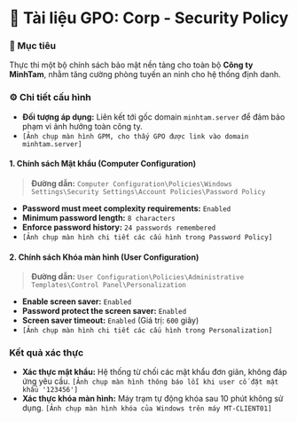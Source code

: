 # 📄 Tài liệu GPO: Corp - Security Policy

### 🎯 Mục tiêu
Thực thi một bộ chính sách bảo mật nền tảng cho toàn bộ **Công ty MinhTam**, nhằm tăng cường phòng tuyến an ninh cho hệ thống định danh.

### ⚙️ Chi tiết cấu hình
-   **Đối tượng áp dụng:** Liên kết tới gốc domain `minhtam.server` để đảm bảo phạm vi ảnh hưởng toàn công ty.
-   `[Ảnh chụp màn hình GPM, cho thấy GPO được link vào domain minhtam.server]`

#### 1. Chính sách Mật khẩu (Computer Configuration)
> **Đường dẫn:** `Computer Configuration\Policies\Windows Settings\Security Settings\Account Policies\Password Policy`
-   **Password must meet complexity requirements:** `Enabled`
-   **Minimum password length:** `8 characters`
-   **Enforce password history:** `24 passwords remembered`
-   `[Ảnh chụp màn hình chi tiết các cấu hình trong Password Policy]`

#### 2. Chính sách Khóa màn hình (User Configuration)
> **Đường dẫn:** `User Configuration\Policies\Administrative Templates\Control Panel\Personalization`
-   **Enable screen saver:** `Enabled`
-   **Password protect the screen saver:** `Enabled`
-   **Screen saver timeout:** `Enabled` (Giá trị: `600` giây)
-   `[Ảnh chụp màn hình chi tiết các cấu hình trong Personalization]`

### Kết quả xác thực
-   **Xác thực mật khẩu:** Hệ thống từ chối các mật khẩu đơn giản, không đáp ứng yêu cầu.
    `[Ảnh chụp màn hình thông báo lỗi khi user cố đặt mật khẩu '123456']`
-   **Xác thực khóa màn hình:** Máy trạm tự động khóa sau 10 phút không sử dụng.
    `[Ảnh chụp màn hình khóa của Windows trên máy MT-CLIENT01]`
